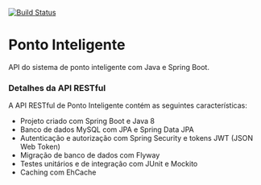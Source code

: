 [![Build Status](https://travis-ci.com/VictorMagalhaesSales/ponto-inteligente-api.svg?branch=master)](https://github.com/VictorMagalhaesSales/PontoInteligenteAPI/tree/master/ponto-inteligente-back)

# Ponto Inteligente
API do sistema de ponto inteligente com Java e Spring Boot.
### Detalhes da API RESTful
A API RESTful de Ponto Inteligente contém as seguintes características:  
* Projeto criado com Spring Boot e Java 8
* Banco de dados MySQL com JPA e Spring Data JPA
* Autenticação e autorização com Spring Security e tokens JWT (JSON Web Token)
* Migração de banco de dados com Flyway
* Testes unitários e de integração com JUnit e Mockito
* Caching com EhCache